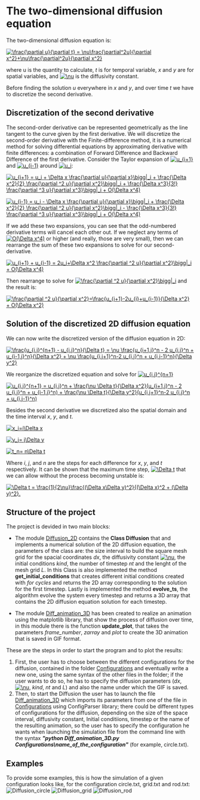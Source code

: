 # The two-dimensional diffusion equation

The two-dimensional diffusion equation is:


<a href="https://www.codecogs.com/eqnedit.php?latex=\frac{\partial&space;u}{\partial&space;t}&space;=&space;\nu\frac{\partial^2u}{\partial&space;x^2}&plus;\nu\frac{\partial^2u}{\partial&space;x^2}" target="_blank"><img src="https://latex.codecogs.com/gif.latex?\frac{\partial&space;u}{\partial&space;t}&space;=&space;\nu\frac{\partial^2u}{\partial&space;x^2}&plus;\nu\frac{\partial^2u}{\partial&space;x^2}" title="\frac{\partial u}{\partial t} = \nu\frac{\partial^2u}{\partial x^2}+\nu\frac{\partial^2u}{\partial x^2}" /></a>

where u is the quantity to calculate, *t* is for temporal variable, *x* and *y* are for spatial variables, and <a href="https://www.codecogs.com/eqnedit.php?latex=\nu" target="_blank"><img src="https://latex.codecogs.com/gif.latex?\nu" title="\nu" /></a> is the diffusivity constant.  

Before finding the solution *u* everywhere in *x* and *y*, and over time *t* we have to discretize the second derivative.

## Discretization of the second derivative

The second-order derivative can be represented geometrically as the line tangent to the curve given by the first derivative. We will discretize the second-order derivative with the Finite-difference method, it is a numerical method for solving differential equations by approximating derivative with finite differences: a combination of Forward Difference and Backward Difference of the first derivative. Consider the Taylor expansion of <a href="https://www.codecogs.com/eqnedit.php?latex=u_{i&plus;1}" target="_blank"><img src="https://latex.codecogs.com/gif.latex?u_{i&plus;1}" title="u_{i+1}" /></a> and <a href="https://www.codecogs.com/eqnedit.php?latex=u_{i-1}" target="_blank"><img src="https://latex.codecogs.com/gif.latex?u_{i-1}" title="u_{i-1}" /></a> around <a href="https://www.codecogs.com/eqnedit.php?latex=u_i" target="_blank"><img src="https://latex.codecogs.com/gif.latex?u_i" title="u_i" /></a>:

<a href="https://www.codecogs.com/eqnedit.php?latex=u_{i&plus;1}&space;=&space;u_i&space;&plus;&space;\Delta&space;x&space;\frac{\partial&space;u}{\partial&space;x}\bigg|_i&space;&plus;&space;\frac{\Delta&space;x^2}{2}&space;\frac{\partial&space;^2&space;u}{\partial&space;x^2}\bigg|_i&space;&plus;&space;\frac{\Delta&space;x^3}{3!}&space;\frac{\partial&space;^3&space;u}{\partial&space;x^3}\bigg|_i&space;&plus;&space;O(\Delta&space;x^4)" target="_blank"><img src="https://latex.codecogs.com/gif.latex?u_{i&plus;1}&space;=&space;u_i&space;&plus;&space;\Delta&space;x&space;\frac{\partial&space;u}{\partial&space;x}\bigg|_i&space;&plus;&space;\frac{\Delta&space;x^2}{2}&space;\frac{\partial&space;^2&space;u}{\partial&space;x^2}\bigg|_i&space;&plus;&space;\frac{\Delta&space;x^3}{3!}&space;\frac{\partial&space;^3&space;u}{\partial&space;x^3}\bigg|_i&space;&plus;&space;O(\Delta&space;x^4)" title="u_{i+1} = u_i + \Delta x \frac{\partial u}{\partial x}\bigg|_i + \frac{\Delta x^2}{2} \frac{\partial ^2 u}{\partial x^2}\bigg|_i + \frac{\Delta x^3}{3!} \frac{\partial ^3 u}{\partial x^3}\bigg|_i + O(\Delta x^4)" /></a>


<a href="https://www.codecogs.com/eqnedit.php?latex=u_{i-1}&space;=&space;u_i&space;-&space;\Delta&space;x&space;\frac{\partial&space;u}{\partial&space;x}\bigg|_i&space;&plus;&space;\frac{\Delta&space;x^2}{2}&space;\frac{\partial&space;^2&space;u}{\partial&space;x^2}\bigg|_i&space;-&space;\frac{\Delta&space;x^3}{3!}&space;\frac{\partial&space;^3&space;u}{\partial&space;x^3}\bigg|_i&space;&plus;&space;O(\Delta&space;x^4)" target="_blank"><img src="https://latex.codecogs.com/gif.latex?u_{i-1}&space;=&space;u_i&space;-&space;\Delta&space;x&space;\frac{\partial&space;u}{\partial&space;x}\bigg|_i&space;&plus;&space;\frac{\Delta&space;x^2}{2}&space;\frac{\partial&space;^2&space;u}{\partial&space;x^2}\bigg|_i&space;-&space;\frac{\Delta&space;x^3}{3!}&space;\frac{\partial&space;^3&space;u}{\partial&space;x^3}\bigg|_i&space;&plus;&space;O(\Delta&space;x^4)" title="u_{i-1} = u_i - \Delta x \frac{\partial u}{\partial x}\bigg|_i + \frac{\Delta x^2}{2} \frac{\partial ^2 u}{\partial x^2}\bigg|_i - \frac{\Delta x^3}{3!} \frac{\partial ^3 u}{\partial x^3}\bigg|_i + O(\Delta x^4)" /></a>


If we add these two expansions, you can see that the odd-numbered derivative terms will cancel each other out. If we neglect any terms of <a href="https://www.codecogs.com/eqnedit.php?latex=O(\Delta&space;x^4)" target="_blank"><img src="https://latex.codecogs.com/gif.latex?O(\Delta&space;x^4)" title="O(\Delta x^4)" /></a> or higher (and really, those are very small), then we can rearrange the sum of these two expansions to solve for our second-derivative.

<a href="https://www.codecogs.com/eqnedit.php?latex=u_{i&plus;1}&space;&plus;&space;u_{i-1}&space;=&space;2u_i&plus;\Delta&space;x^2&space;\frac{\partial&space;^2&space;u}{\partial&space;x^2}\bigg|_i&space;&plus;&space;O(\Delta&space;x^4)" target="_blank"><img src="https://latex.codecogs.com/gif.latex?u_{i&plus;1}&space;&plus;&space;u_{i-1}&space;=&space;2u_i&plus;\Delta&space;x^2&space;\frac{\partial&space;^2&space;u}{\partial&space;x^2}\bigg|_i&space;&plus;&space;O(\Delta&space;x^4)" title="u_{i+1} + u_{i-1} = 2u_i+\Delta x^2 \frac{\partial ^2 u}{\partial x^2}\bigg|_i + O(\Delta x^4)" /></a>


Then rearrange to solve for <a href="https://www.codecogs.com/eqnedit.php?latex=\frac{\partial&space;^2&space;u}{\partial&space;x^2}\bigg|_i" target="_blank"><img src="https://latex.codecogs.com/gif.latex?\frac{\partial&space;^2&space;u}{\partial&space;x^2}\bigg|_i" title="\frac{\partial ^2 u}{\partial x^2}\bigg|_i" /></a> and the result is:

<a href="https://www.codecogs.com/eqnedit.php?latex=\frac{\partial&space;^2&space;u}{\partial&space;x^2}=\frac{u_{i&plus;1}-2u_{i}&plus;u_{i-1}}{\Delta&space;x^2}&space;&plus;&space;O(\Delta&space;x^2)" target="_blank"><img src="https://latex.codecogs.com/gif.latex?\frac{\partial&space;^2&space;u}{\partial&space;x^2}=\frac{u_{i&plus;1}-2u_{i}&plus;u_{i-1}}{\Delta&space;x^2}&space;&plus;&space;O(\Delta&space;x^2)" title="\frac{\partial ^2 u}{\partial x^2}=\frac{u_{i+1}-2u_{i}+u_{i-1}}{\Delta x^2} + O(\Delta x^2)" /></a>

## Solution of the discretized 2D diffusion equation

We can now write the discretized version of the diffusion equation in 2D:

<a href="https://www.codecogs.com/eqnedit.php?latex=\frac{u_{i,j}^{n&plus;1}&space;-&space;u_{i,j}^n}{\Delta&space;t}&space;=&space;\nu&space;\frac{u_{i&plus;1,j}^n&space;-&space;2&space;u_{i,j}^n&space;&plus;&space;u_{i-1,j}^n}{\Delta&space;x^2}&space;&plus;&space;\nu&space;\frac{u_{i,j&plus;1}^n-2&space;u_{i,j}^n&space;&plus;&space;u_{i,j-1}^n}{\Delta&space;y^2}" target="_blank"><img src="https://latex.codecogs.com/gif.latex?\frac{u_{i,j}^{n&plus;1}&space;-&space;u_{i,j}^n}{\Delta&space;t}&space;=&space;\nu&space;\frac{u_{i&plus;1,j}^n&space;-&space;2&space;u_{i,j}^n&space;&plus;&space;u_{i-1,j}^n}{\Delta&space;x^2}&space;&plus;&space;\nu&space;\frac{u_{i,j&plus;1}^n-2&space;u_{i,j}^n&space;&plus;&space;u_{i,j-1}^n}{\Delta&space;y^2}" title="\frac{u_{i,j}^{n+1} - u_{i,j}^n}{\Delta t} = \nu \frac{u_{i+1,j}^n - 2 u_{i,j}^n + u_{i-1,j}^n}{\Delta x^2} + \nu \frac{u_{i,j+1}^n-2 u_{i,j}^n + u_{i,j-1}^n}{\Delta y^2}" /></a>

We reorganize the discretized equation and solve for <a href="https://www.codecogs.com/eqnedit.php?latex=u_{i,j}^{n&plus;1}" target="_blank"><img src="https://latex.codecogs.com/gif.latex?u_{i,j}^{n&plus;1}" title="u_{i,j}^{n+1}" /></a>

<a href="https://www.codecogs.com/eqnedit.php?latex=u_{i,j}^{n&plus;1}&space;=&space;u_{i,j}^n&space;&plus;&space;\frac{\nu&space;\Delta&space;t}{\Delta&space;x^2}(u_{i&plus;1,j}^n&space;-&space;2&space;u_{i,j}^n&space;&plus;&space;u_{i-1,j}^n)&space;&plus;&space;\frac{\nu&space;\Delta&space;t}{\Delta&space;y^2}(u_{i,j&plus;1}^n-2&space;u_{i,j}^n&space;&plus;&space;u_{i,j-1}^n)" target="_blank"><img src="https://latex.codecogs.com/gif.latex?u_{i,j}^{n&plus;1}&space;=&space;u_{i,j}^n&space;&plus;&space;\frac{\nu&space;\Delta&space;t}{\Delta&space;x^2}(u_{i&plus;1,j}^n&space;-&space;2&space;u_{i,j}^n&space;&plus;&space;u_{i-1,j}^n)&space;&plus;&space;\frac{\nu&space;\Delta&space;t}{\Delta&space;y^2}(u_{i,j&plus;1}^n-2&space;u_{i,j}^n&space;&plus;&space;u_{i,j-1}^n)" title="u_{i,j}^{n+1} = u_{i,j}^n + \frac{\nu \Delta t}{\Delta x^2}(u_{i+1,j}^n - 2 u_{i,j}^n + u_{i-1,j}^n) + \frac{\nu \Delta t}{\Delta y^2}(u_{i,j+1}^n-2 u_{i,j}^n + u_{i,j-1}^n)" /></a>

Besides the second derivative we discretized also the spatial domain and the time interval *x*, *y*, and *t*.

<a href="https://www.codecogs.com/eqnedit.php?latex=x_i=i\Delta&space;x" target="_blank"><img src="https://latex.codecogs.com/gif.latex?x_i=i\Delta&space;x" title="x_i=i\Delta x" /></a>

<a href="https://www.codecogs.com/eqnedit.php?latex=y_j=&space;j\Delta&space;y" target="_blank"><img src="https://latex.codecogs.com/gif.latex?y_j=&space;j\Delta&space;y" title="y_j= j\Delta y" /></a>

<a href="https://www.codecogs.com/eqnedit.php?latex=t_n=&space;n\Delta&space;t" target="_blank"><img src="https://latex.codecogs.com/gif.latex?t_n=&space;n\Delta&space;t" title="t_n= n\Delta t" /></a>

Where *i*, *j*, and *n* are the steps for each difference for *x*, *y*, and *t* respectively.
It can be shown that the maximum time step, <a href="https://www.codecogs.com/eqnedit.php?latex=\Delta&space;t" target="_blank"><img src="https://latex.codecogs.com/gif.latex?\Delta&space;t" title="\Delta t" /></a> that we can allow without the process becoming unstable is:

<a href="https://www.codecogs.com/eqnedit.php?latex=\Delta&space;t&space;=&space;\frac{1}{2\nu}\frac{(\Delta&space;x\Delta&space;y)^2}{(\Delta&space;x)^2&space;&plus;&space;(\Delta&space;y)^2}." target="_blank"><img src="https://latex.codecogs.com/gif.latex?\Delta&space;t&space;=&space;\frac{1}{2\nu}\frac{(\Delta&space;x\Delta&space;y)^2}{(\Delta&space;x)^2&space;&plus;&space;(\Delta&space;y)^2}." title="\Delta t = \frac{1}{2\nu}\frac{(\Delta x\Delta y)^2}{(\Delta x)^2 + (\Delta y)^2}." /></a>

## Structure of the project


The project is devided in two main blocks:

- The module [Diffusion_2D](https://github.com/silviavargas/Diffusion_2D/blob/master/Diffusion_2D.py) contains the **Class Diffusion** that and implements a numerical solution of the 2D diffusion equation, the parameters of the class are: the size interval to build the square mesh grid for the spacial coordinates *dx*, the diffusivity constant <a href="https://www.codecogs.com/eqnedit.php?latex=\nu" target="_blank"><img src="https://latex.codecogs.com/gif.latex?\nu" title="\nu" /></a>, the initial conditions *kind*, the number of timestep *nt* and the lenght of the mesh grid *L*. In this Class is also implemented the method **get_initial_conditions** that creates different initial conditions created with *for cycles* and returns the 2D array corresponding to the solution for the first timestep. Lastly is implemented the method **evolve_ts**, the algorithm evolve the system every timestep and returns a 3D array that contains the 2D diffusion equation solution for each timestep.

- The module [Diff_animation_3D](https://github.com/silviavargas/Diffusion_2D/blob/master/Diff_animation_3D.py) has been created to realize an animation using the matplotlib library, that show the process of diffusion over time, in this module there is the function **update_plot**, that takes the parameters *frame_number*, *zarray* and *plot* to create the 3D animation that is saved in GIF format. 

These are the steps in order to start the program and to plot the results:
1) First, the user has to choose between the different configurations for the diffusion, contained in the folder [Configurations](https://github.com/silviavargas/Diffusion_2D/tree/master/Configurations) and eventually write a new one, using the same syntax of the other files in the folder; if the user wants to do so,
he has to specify the diffusion parameters (*dx*, <a href="https://www.codecogs.com/eqnedit.php?latex=\nu" target="_blank"><img src="https://latex.codecogs.com/gif.latex?\nu" title="\nu" /></a>, *kind*, *nt* and *L*) and also the name under which the GIF is saved. 
2) Then, to start the Diffusion the user has to launch the file [Diff_animation_3D](https://github.com/silviavargas/Diffusion_2D/blob/master/Diff_animation_3D.py) which imports its parameters from one of the file in [Configurations](https://github.com/silviavargas/Diffusion_2D/tree/master/Configurations) using ConfigParser library; there could be different types of configurations for the diffusion, depending on the size of the space interval, diffusivity constant, Initial conditiions, timestep or the name of the resulting animation, so the user has to specify the configuration he wants when launching the simulation file from the command line with the syntax ***"python Diff_animation_3D.py Configurations\name_of_the_configuration"*** (for example, circle.txt).

## Examples

To provide some examples, this is how the simulation of a given configuration looks like, for the configuration circle.txt, grid.txt and rod.txt:
![Diffusion_circle](https://github.com/silviavargas/Diffusion_2D/blob/master/GIFs/Diffusion_circle.gif)
![Diffusion_grid](https://github.com/silviavargas/Diffusion_2D/blob/master/GIFs/Diffusion_grid.gif)
![Diffusion_rod](https://github.com/silviavargas/Diffusion_2D/blob/master/GIFs/Diffusion_rod.gif)



 
    
















